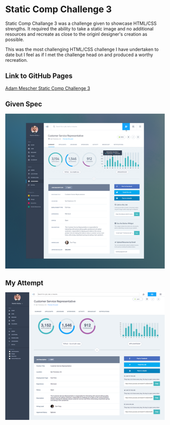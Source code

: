 # Static Comp Challenge 3

Static Comp Challange 3 was a challenge given to showcase HTML/CSS strengths. It required the ability to take a static image and no additional resources and recreate as close to the originl designer's creation as possible.

This was the most challenging HTML/CSS challenge I have undertaken to date but I feel as if I met the challenge head on and produced a worthy recreation. 

## Link to GitHub Pages

[Adam Mescher Static Comp Challenge 3](https://adammescher.github.io/am-comp-challenge-3/)

## Given Spec

![Given Spec](images/etc/comp-3-high-res.png)

## My Attempt

![My Attempt](images/etc/comp-3-ss.png)

